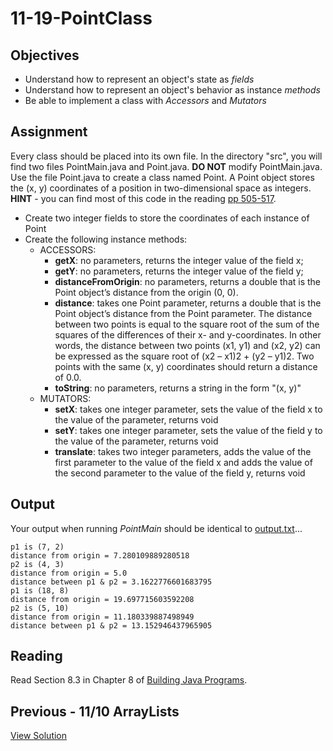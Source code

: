 11-19-PointClass
================

## Objectives
- Understand how to represent an object's state as *fields*
- Understand how to represent an object's behavior as instance *methods*
- Be able to implement a class with *Accessors* and *Mutators*

## Assignment

Every class should be placed into its own file.  In the directory "src", you will find two files PointMain.java and Point.java. **DO NOT** modify PointMain.java. Use the file Point.java to create a class named Point. A Point object stores the (x, y) coordinates of a position in two-dimensional space as integers. **HINT** - you can find most of this code in the reading [pp 505-517](http://basisphoenix.azurewebsites.net/wp-content/uploads/2014/08/Building-Java-Programs-A-Back-to-Basics-Approach-2nd-Ed.pdf).

- Create two integer fields to store the coordinates of each instance of Point
- Create the following instance methods:
  - ACCESSORS:
    - **getX**: no parameters, returns the integer value of the field x;
    - **getY**: no parameters, returns the integer value of the field y;
    - **distanceFromOrigin**: no parameters, returns a double that is the Point object’s distance from the origin (0, 0).
    - **distance**: takes one Point parameter, returns a double that is the Point object’s distance from the Point parameter. The distance between two points is equal to the square root of the sum of the squares of the differences of their x- and y-coordinates. In other words, the distance between two points (x1, y1) and (x2, y2) can be expressed as the square root of (x2 – x1)2 + (y2 – y1)2. Two points with the same (x, y) coordinates should return a distance of 0.0.
    - **toString**: no parameters, returns a string in the form "(x, y)"
  - MUTATORS:
    - **setX**: takes one integer parameter, sets the value of the field x to the value of the parameter, returns void
    - **setY**: takes one integer parameter, sets the value of the field y to the value of the parameter, returns void
    - **translate**: takes two integer parameters, adds the value of the first parameter to the value of the field x and adds the value of the second parameter to the value of the field y, returns void

## Output
Your output when running *PointMain* should be identical to [output.txt](./output.txt)...
```
p1 is (7, 2)
distance from origin = 7.280109889280518
p2 is (4, 3)
distance from origin = 5.0
distance between p1 & p2 = 3.1622776601683795
p1 is (18, 8)
distance from origin = 19.697715603592208
p2 is (5, 10)
distance from origin = 11.180339887498949
distance between p1 & p2 = 13.152946437965905
```

## Reading
Read Section 8.3 in Chapter 8 of [Building Java Programs](http://basisphoenix.azurewebsites.net/wp-content/uploads/2014/08/Building-Java-Programs-A-Back-to-Basics-Approach-2nd-Ed.pdf).

## Previous - 11/10 ArrayLists
[View Solution](https://github.com/viperguynaz/11-10-ArrayLists/blob/c2343877a0292fab5b8551cf8464025fa4e6de1f/WordCount.java)
